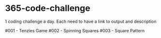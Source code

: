 # 365-code-challenge
1 coding challenge a day. Each need to have a link to output and description

#001 - Tenzies Game
#002 - Spinning Squares
#003 - Square Pattern
